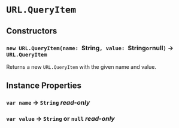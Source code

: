 # `URL.QueryItem`

## Constructors

### `new URL.QueryItem(name: `String`, value: `String` or `null`)` → `URL.QueryItem`

Returns a new `URL.QueryItem` with the given name and value.   
  


## Instance Properties

### `var name` → `String` _read-only_

### `var value` → `String` or `null` _read-only_
